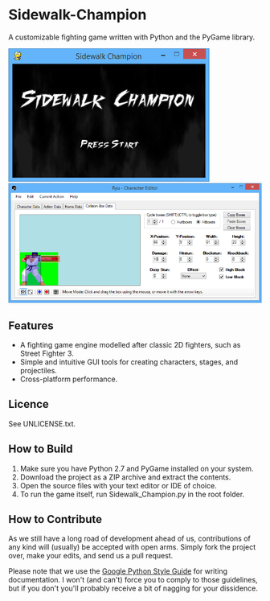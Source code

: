 Sidewalk-Champion
=================
A customizable fighting game written with Python and the PyGame library.

![Title Screenie](screenshots/title_screen.png)
![Character Editor Screenie](screenshots/edit_collision_boxes.png)

## Features
* A fighting game engine modelled after classic 2D fighters, such as Street Fighter 3.
* Simple and intuitive GUI tools for creating characters, stages, and projectiles.
* Cross-platform performance.

## Licence
See UNLICENSE.txt.

## How to Build
1. Make sure you have Python 2.7 and PyGame installed on your system.
2. Download the project as a ZIP archive and extract the contents.
3. Open the source files with your text editor or IDE of choice.
4. To run the game itself, run Sidewalk_Champion.py in the root folder.

## How to Contribute
As we still have a long road of development ahead of us, contributions of any kind will (usually) be accepted with open arms. Simply fork the project over, make your edits, and send us a pull request.

Please note that we use the [Google Python Style Guide](https://google-styleguide.googlecode.com/svn/trunk/pyguide.html) for writing documentation. I won't (and can't) force you to comply to those guidelines, but if you don't you'll probably receive a bit of nagging for your dissidence.
